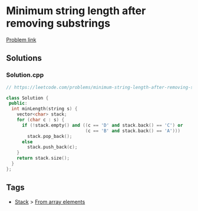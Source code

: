 # Minimum string length after removing substrings

[Problem link](https://leetcode.com/problems/minimum-string-length-after-removing-substrings/)

## Solutions


### Solution.cpp
```cpp
// https://leetcode.com/problems/minimum-string-length-after-removing-substrings/

class Solution {
 public:
  int minLength(string s) {
    vector<char> stack;
    for (char c : s) {
      if (!stack.empty() and ((c == 'D' and stack.back() == 'C') or
                              (c == 'B' and stack.back() == 'A')))
        stack.pop_back();
      else
        stack.push_back(c);
    }
    return stack.size();
  }
};
```
## Tags

* [Stack](/Collections/stack.md#stack) > [From array elements](/Collections/stack.md#from-array-elements)
